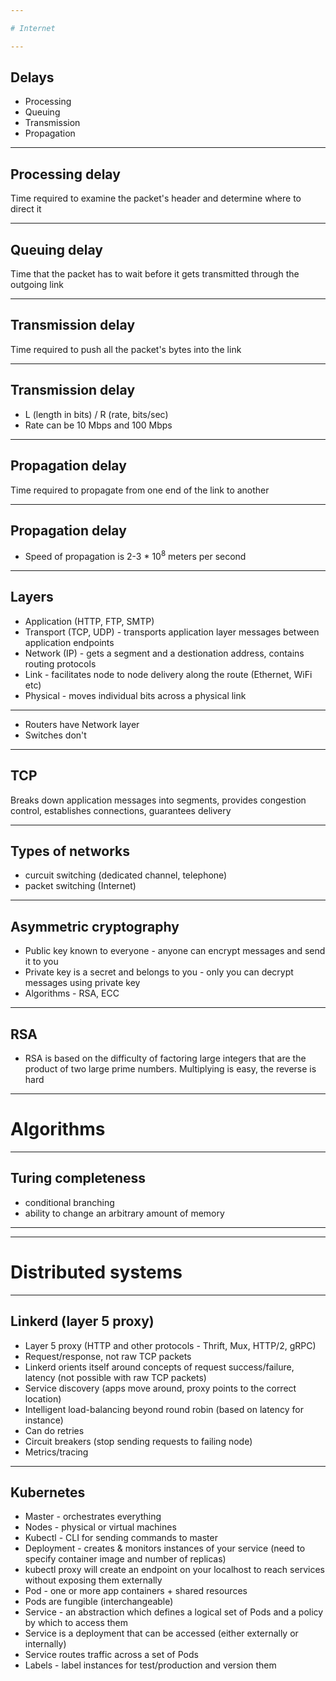 ```yaml
---

# Internet

---
```


## Delays
* Processing
* Queuing
* Transmission
* Propagation

---

## Processing delay
Time required to examine the packet's header and determine where to direct it

---

## Queuing delay
Time that the packet has to wait before it gets transmitted through the outgoing link

---

## Transmission delay
Time required to push all the packet's bytes into the link

---

## Transmission delay
* L (length in bits) / R (rate, bits/sec)
* Rate can be 10 Mbps and 100 Mbps

---

## Propagation delay
Time required to propagate from one end of the link to another

---

## Propagation delay
* Speed of propagation is 2-3 * 10<sup>8</sup> meters per second

---

## Layers
* Application (HTTP, FTP, SMTP)
* Transport (TCP, UDP) - transports application layer messages between application endpoints
* Network (IP) - gets a segment and a destionation address, contains routing protocols
* Link - facilitates node to node delivery along the route (Ethernet, WiFi etc)
* Physical - moves individual bits across a physical link

---

* Routers have Network layer
* Switches don't

---

## TCP
Breaks down application messages into segments, provides congestion control, establishes connections, guarantees delivery

---

## Types of networks

* curcuit switching (dedicated channel, telephone)
* packet switching (Internet)

---

## Asymmetric cryptography

* Public key known to everyone - anyone can encrypt messages and send it to you
* Private key is a secret and belongs to you - only you can decrypt messages using private key
* Algorithms - RSA, ECC

---

## RSA
* RSA is based on the difficulty of factoring large integers that are the product of two large prime numbers. Multiplying is easy, the reverse is hard

---

# Algorithms

---

## Turing completeness

* conditional branching
* ability to change an arbitrary amount of memory

---

---

# Distributed systems

---

## Linkerd (layer 5 proxy)

* Layer 5 proxy (HTTP and other protocols - Thrift, Mux, HTTP/2, gRPC)
* Request/response, not raw TCP packets
* Linkerd orients itself around concepts of request success/failure, latency (not possible with raw TCP packets)
* Service discovery (apps move around, proxy points to the correct location)
* Intelligent load-balancing beyond round robin (based on latency for instance)
* Can do retries
* Circuit breakers (stop sending requests to failing node)
* Metrics/tracing

---

## Kubernetes

* Master - orchestrates everything
* Nodes - physical or virtual machines
* Kubectl - CLI for sending commands to master
* Deployment - creates & monitors instances of your service (need to specify container image and number of replicas)
* kubectl proxy will create an endpoint on your localhost to reach services without exposing them externally
* Pod - one or more app containers + shared resources
* Pods are fungible (interchangeable)
* Service - an abstraction which defines a logical set of Pods and a policy by which to access them
* Service is a deployment that can be accessed (either externally or internally)
* Service routes traffic across a set of Pods
* Labels - label instances for test/production and version them
